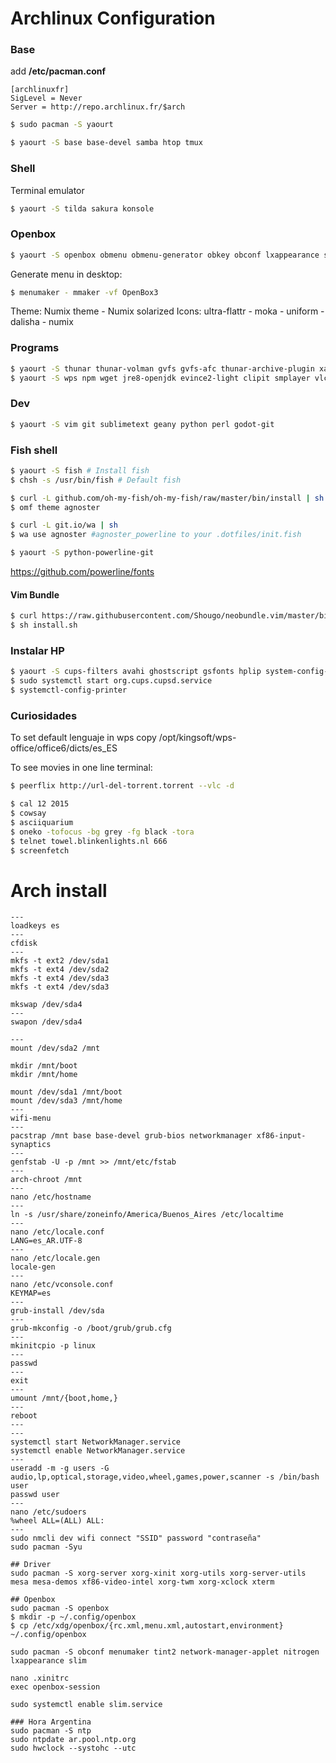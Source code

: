 # Archlinux Configuration

### Base
add **/etc/pacman.conf**
```
[archlinuxfr]
SigLevel = Never
Server = http://repo.archlinux.fr/$arch
```

```bash
$ sudo pacman -S yaourt
```

```bash
$ yaourt -S base base-devel samba htop tmux
```


### Shell
Terminal emulator
```bash
$ yaourt -S tilda sakura konsole
```

### Openbox
```bash
$ yaourt -S openbox obmenu obmenu-generator obkey obconf lxappearance slim slim-themes xorg-xev menumaker nitrogen tint2 pnmixer xscreensaver gmrun lxrandr plank
```

Generate menu in desktop: 
```bash
$ menumaker - mmaker -vf OpenBox3
```

Theme: Numix theme - Numix solarized
Icons: ultra-flattr - moka - uniform - dalisha - numix

### Programs
```bash
$ yaourt -S thunar thunar-volman gvfs gvfs-afc thunar-archive-plugin xarchiver unrar unzip zip
$ yaourt -S wps npm wget jre8-openjdk evince2-light clipit smplayer vlc feh megasync transmission mlocate xdiskusage iceweasel chromium scrot popcorntime xclip iptraf tlp tlp-rdw alsa-utils alsa-ogg flashplugin
```

### Dev
```bash
$ yaourt -S vim git sublimetext geany python perl godot-git
```

### Fish shell
```bash
$ yaourt -S fish # Install fish
$ chsh -s /usr/bin/fish # Default fish

$ curl -L github.com/oh-my-fish/oh-my-fish/raw/master/bin/install | sh # Install oh-my-fish
$ omf theme agnoster

$ curl -L git.io/wa | sh
$ wa use agnoster #agnoster_powerline to your .dotfiles/init.fish

$ yaourt -S python-powerline-git
```

https://github.com/powerline/fonts

#### Vim Bundle
```bash
$ curl https://raw.githubusercontent.com/Shougo/neobundle.vim/master/bin/install.sh > install.sh
$ sh install.sh
```



### Instalar HP
```bash
$ yaourt -S cups-filters avahi ghostscript gsfonts hplip system-config-printer
$ sudo systemctl start org.cups.cupsd.service
$ systemctl-config-printer
```

### Curiosidades
To set default lenguaje in wps copy /opt/kingsoft/wps-office/office6/dicts/es_ES

To see movies in one line terminal:
```bash
$ peerflix http://url-del-torrent.torrent --vlc -d
```
```bash
$ cal 12 2015
$ cowsay
$ asciiquarium
$ oneko -tofocus -bg grey -fg black -tora
$ telnet towel.blinkenlights.nl 666
$ screenfetch
```


# Arch install

```
---
loadkeys es
---
cfdisk
---
mkfs -t ext2 /dev/sda1
mkfs -t ext4 /dev/sda2
mkfs -t ext4 /dev/sda3
mkfs -t ext4 /dev/sda3

mkswap /dev/sda4
---
swapon /dev/sda4

---
mount /dev/sda2 /mnt

mkdir /mnt/boot
mkdir /mnt/home

mount /dev/sda1 /mnt/boot
mount /dev/sda3 /mnt/home
---
wifi-menu
---
pacstrap /mnt base base-devel grub-bios networkmanager xf86-input-synaptics
---
genfstab -U -p /mnt >> /mnt/etc/fstab
---
arch-chroot /mnt
---
nano /etc/hostname
---
ln -s /usr/share/zoneinfo/America/Buenos_Aires /etc/localtime
---
nano /etc/locale.conf
LANG=es_AR.UTF-8
---
nano /etc/locale.gen
locale-gen
---
nano /etc/vconsole.conf
KEYMAP=es
---
grub-install /dev/sda
---
grub-mkconfig -o /boot/grub/grub.cfg
---
mkinitcpio -p linux
---
passwd
---
exit
---
umount /mnt/{boot,home,}
---
reboot
---
---
systemctl start NetworkManager.service
systemctl enable NetworkManager.service
---
useradd -m -g users -G audio,lp,optical,storage,video,wheel,games,power,scanner -s /bin/bash user
passwd user
---
nano /etc/sudoers
%wheel ALL=(ALL) ALL:
---
sudo nmcli dev wifi connect "SSID" password "contraseña"
sudo pacman -Syu

## Driver
sudo pacman -S xorg-server xorg-xinit xorg-utils xorg-server-utils mesa mesa-demos xf86-video-intel xorg-twm xorg-xclock xterm

## Openbox
sudo pacman -S openbox
$ mkdir -p ~/.config/openbox
$ cp /etc/xdg/openbox/{rc.xml,menu.xml,autostart,environment} ~/.config/openbox

sudo pacman -S obconf menumaker tint2 network-manager-applet nitrogen lxappearance slim

nano .xinitrc
exec openbox-session

sudo systemctl enable slim.service

### Hora Argentina
sudo pacman -S ntp
sudo ntpdate ar.pool.ntp.org
sudo hwclock --systohc --utc
```
